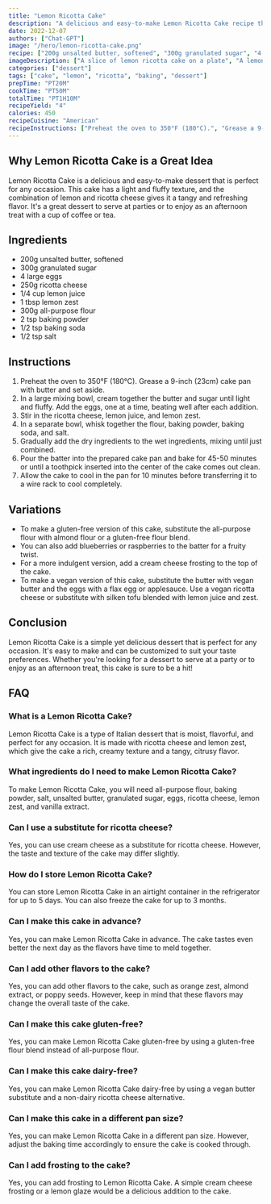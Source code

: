 ```yaml
---
title: "Lemon Ricotta Cake"
description: "A delicious and easy-to-make Lemon Ricotta Cake recipe that is perfect for any occasion!"
date: 2022-12-07
authors: ["Chat-GPT"]
image: "/hero/lemon-ricotta-cake.png"
recipe: ["200g unsalted butter, softened", "300g granulated sugar", "4 large eggs", "250g ricotta cheese", "1/4 cup lemon juice", "1 tbsp lemon zest", "300g all-purpose flour", "2 tsp baking powder", "1/2 tsp baking soda", "1/2 tsp salt"]
imageDescription: ["A slice of lemon ricotta cake on a plate", "A lemon ricotta cake with powdered sugar on top", "A slice of lemon ricotta cake with a side of fresh strawberries", "A lemon ricotta cake with a fork and a cup of coffee"]
categories: ["dessert"]
tags: ["cake", "lemon", "ricotta", "baking", "dessert"]
prepTime: "PT20M"
cookTime: "PT50M"
totalTime: "PT1H10M"
recipeYield: "4"
calories: 450
recipeCuisine: "American"
recipeInstructions: ["Preheat the oven to 350°F (180°C).", "Grease a 9-inch (23cm) cake pan with butter and set aside.", "In a large mixing bowl, cream together the butter and sugar until light and fluffy. Add the eggs, one at a time, beating well after each addition.", "Stir in the ricotta cheese, lemon juice, and lemon zest.", "In a separate bowl, whisk together the flour, baking powder, baking soda, and salt.", "Gradually add the dry ingredients to the wet ingredients, mixing until just combined.", "Pour the batter into the prepared cake pan and bake for 45-50 minutes or until a toothpick inserted into the center of the cake comes out clean.", "Allow the cake to cool in the pan for 10 minutes before transferring it to a wire rack to cool completely."]
---
```


## Why Lemon Ricotta Cake is a Great Idea

Lemon Ricotta Cake is a delicious and easy-to-make dessert that is perfect for any occasion. This cake has a light and fluffy texture, and the combination of lemon and ricotta cheese gives it a tangy and refreshing flavor. It's a great dessert to serve at parties or to enjoy as an afternoon treat with a cup of coffee or tea.

## Ingredients

- 200g unsalted butter, softened
- 300g granulated sugar
- 4 large eggs
- 250g ricotta cheese
- 1/4 cup lemon juice
- 1 tbsp lemon zest
- 300g all-purpose flour
- 2 tsp baking powder
- 1/2 tsp baking soda
- 1/2 tsp salt

## Instructions

1. Preheat the oven to 350°F (180°C). Grease a 9-inch (23cm) cake pan with butter and set aside.
2. In a large mixing bowl, cream together the butter and sugar until light and fluffy. Add the eggs, one at a time, beating well after each addition.
3. Stir in the ricotta cheese, lemon juice, and lemon zest.
4. In a separate bowl, whisk together the flour, baking powder, baking soda, and salt.
5. Gradually add the dry ingredients to the wet ingredients, mixing until just combined.
6. Pour the batter into the prepared cake pan and bake for 45-50 minutes or until a toothpick inserted into the center of the cake comes out clean.
7. Allow the cake to cool in the pan for 10 minutes before transferring it to a wire rack to cool completely.

## Variations

- To make a gluten-free version of this cake, substitute the all-purpose flour with almond flour or a gluten-free flour blend.
- You can also add blueberries or raspberries to the batter for a fruity twist.
- For a more indulgent version, add a cream cheese frosting to the top of the cake.
- To make a vegan version of this cake, substitute the butter with vegan butter and the eggs with a flax egg or applesauce. Use a vegan ricotta cheese or substitute with silken tofu blended with lemon juice and zest.

## Conclusion

Lemon Ricotta Cake is a simple yet delicious dessert that is perfect for any occasion. It's easy to make and can be customized to suit your taste preferences. Whether you're looking for a dessert to serve at a party or to enjoy as an afternoon treat, this cake is sure to be a hit!

## FAQ

### What is a Lemon Ricotta Cake?

Lemon Ricotta Cake is a type of Italian dessert that is moist, flavorful, and perfect for any occasion. It is made with ricotta cheese and lemon zest, which give the cake a rich, creamy texture and a tangy, citrusy flavor.

### What ingredients do I need to make Lemon Ricotta Cake?

To make Lemon Ricotta Cake, you will need all-purpose flour, baking powder, salt, unsalted butter, granulated sugar, eggs, ricotta cheese, lemon zest, and vanilla extract.

### Can I use a substitute for ricotta cheese?

Yes, you can use cream cheese as a substitute for ricotta cheese. However, the taste and texture of the cake may differ slightly.

### How do I store Lemon Ricotta Cake?

You can store Lemon Ricotta Cake in an airtight container in the refrigerator for up to 5 days. You can also freeze the cake for up to 3 months.

### Can I make this cake in advance?

Yes, you can make Lemon Ricotta Cake in advance. The cake tastes even better the next day as the flavors have time to meld together.

### Can I add other flavors to the cake?

Yes, you can add other flavors to the cake, such as orange zest, almond extract, or poppy seeds. However, keep in mind that these flavors may change the overall taste of the cake.

### Can I make this cake gluten-free?

Yes, you can make Lemon Ricotta Cake gluten-free by using a gluten-free flour blend instead of all-purpose flour.

### Can I make this cake dairy-free?

Yes, you can make Lemon Ricotta Cake dairy-free by using a vegan butter substitute and a non-dairy ricotta cheese alternative.

### Can I make this cake in a different pan size?

Yes, you can make Lemon Ricotta Cake in a different pan size. However, adjust the baking time accordingly to ensure the cake is cooked through.

### Can I add frosting to the cake?

Yes, you can add frosting to Lemon Ricotta Cake. A simple cream cheese frosting or a lemon glaze would be a delicious addition to the cake.